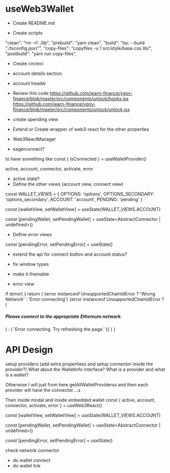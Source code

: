# useWeb3Wallet

- Create README.md

- Create scripts

"clean": "rm -rf ./lib",
"prebuild": "yarn clean",
"build": "tsc --build \"./tsconfig.json\"",
"copy-files": "copyfiles -u 1 src/style/base.css lib/",
"postbuild": "yarn run copy-files",

- Create circleci

- account details section

- account header

- Review this code https://github.com/iearn-finance/ygov-finance/blob/master/src/components/unlock/hooks.jsx
https://github.com/iearn-finance/ygov-finance/blob/master/src/components/unlock/unlock.jsx

- create spending view

- Extend or Create wrapper of web3-react for the other properties
- Web3ReactManager
- eagerconnect?

to have something like const { isConnected } = useWalletProvider()

active, account, connector, activate, error
- active state?
- Define the other views (account view, connect view)

const WALLET_VIEWS = {
  OPTIONS: 'options',
  OPTIONS_SECONDARY: 'options_secondary',
  ACCOUNT: 'account',
  PENDING: 'pending'
}

const [walletView, setWalletView] = useState(WALLET_VIEWS.ACCOUNT)

const [pendingWallet, setPendingWallet] = useState<AbstractConnector | undefined>()

- Define error views

const [pendingError, setPendingError] = useState<boolean>()

- extend the api for connect button and account status? 

- fix window types

- make it themable

-   error view

 if (error) {
      return (
        <UpperSection>
          <CloseIcon onClick={toggleWalletModal}>
            <CloseColor />
          </CloseIcon>
          <HeaderRow>{error instanceof UnsupportedChainIdError ? 'Wrong Network' : 'Error connecting'}</HeaderRow>
          <ContentWrapper>
            {error instanceof UnsupportedChainIdError ? (
              <h5>Please connect to the appropriate Ethereum network.</h5>
            ) : (
                'Error connecting. Try refreshing the page.'
              )}
          </ContentWrapper>
        </UpperSection>
      )
    }

# API Design

setup providers (add extra propertiess and setup connector inside the provider?)
What about the WalletInfo interface? What is a provider and what is a wallet?

 Otherwise I will just from here getAllWalletProviderss and then each provider will have the connector....s

Then inside modal and inside embedded wallet
const { active, account, connector, activate, error } = useWeb3React()

  const [walletView, setWalletView] = useState(WALLET_VIEWS.ACCOUNT)

  const [pendingWallet, setPendingWallet] = useState<AbstractConnector | undefined>()

  const [pendingError, setPendingError] = useState<boolean>()

check network connector

- do wallet connect
- do wallet link

